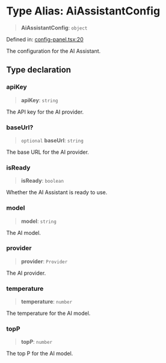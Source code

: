 # Type Alias: AiAssistantConfig

> **AiAssistantConfig**: `object`

Defined in: [config-panel.tsx:20](https://github.com/GeoDaCenter/openassistant/blob/36f516b8229288259590b2d9dab3b10cbfc3cbfd/packages/ui/src/components/config-panel.tsx#L20)

The configuration for the AI Assistant.

## Type declaration

### apiKey

> **apiKey**: `string`

The API key for the AI provider.

### baseUrl?

> `optional` **baseUrl**: `string`

The base URL for the AI provider.

### isReady

> **isReady**: `boolean`

Whether the AI Assistant is ready to use.

### model

> **model**: `string`

The AI model.

### provider

> **provider**: `Provider`

The AI provider.

### temperature

> **temperature**: `number`

The temperature for the AI model.

### topP

> **topP**: `number`

The top P for the AI model.
